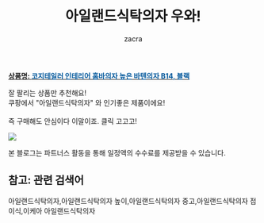 ﻿---
layout: post
title:  "아일랜드식탁의자 우와!"
author: zacra
categories: [ 아이템 ]
tags: [아일랜드식탁의자,아일랜드식탁의자 높이,아일랜드식탁의자 중고,아일랜드식탁의자 접이식,이케아 아일랜드식탁의자]
image: https://static.coupangcdn.com/image/vendor_inventory/56f8/29e6fa3c9580745589b34e694b7e5f35d4f39c07d56c6d3159dae737f6c6.jpg 
description: "쿠팡에서 아일랜드식탁의자 관련 상품으로 가장 잘팔리는 제품 중 하나라는 사실!!."
rating: 4.5
---

<a href="https://link.coupang.com/re/AFFSDP?lptag=AF8407795&pageKey=2170508171&itemId=3692275321&vendorItemId=71677592764&traceid=V0-153-8c7814357514c582"><b>상품명: <font color='#01579B'>코지테일러 인테리어 홈바의자 높은 바텐의자 B14, 블랙</font></b></a>

잘 팔리는 상품만 추천해요!<br/>
쿠팡에서 "아일랜드식탁의자" 와 인기좋은 제품이에요!<br/><br/>
즉 구매해도 안심이다 이말이죠. 클릭 고고고! <br/>



<a href="https://link.coupang.com/re/AFFSDP?lptag=AF8407795&pageKey=2170508171&itemId=3692275321&vendorItemId=71677592764&traceid=V0-153-8c7814357514c582"><img src="https://thumbnail9.coupangcdn.com/thumbnails/remote/q89/image/vendor_inventory/e771/bb21f801bf9518bc99a0b2846650151cdd08f3af327d0de7e80f27c3ae28.jpg"></a> 

본 블로그는 파트너스 활동을 통해 일정액의 수수료를 제공받을 수 있습니다.

## 참고: 관련 검색어    
아일랜드식탁의자,아일랜드식탁의자 높이,아일랜드식탁의자 중고,아일랜드식탁의자 접이식,이케아 아일랜드식탁의자